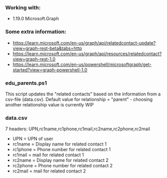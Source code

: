 ### Working with:
 * 1.19.0               Microsoft.Graph

### Some extra information:
* https://learn.microsoft.com/en-us/graph/api/relatedcontact-update?view=graph-rest-beta&tabs=http
* https://learn.microsoft.com/en-us/graph/api/resources/relatedcontact?view=graph-rest-1.0
* https://learn.microsoft.com/en-us/powershell/microsoftgraph/get-started?view=graph-powershell-1.0





### edu_parents.ps1

This script updates the "related contacts" based on the information from a csv-file (data.csv). 
Default value for relationship = "parent" - choosing another relationship value is currently WIP

### data.csv

7  headers: UPN,rc1name,rc1phone,rc1mail,rc2name,rc2phone,rc2mail

* UPN = UPN of user
* rc1name = Display name for related contact 1
* rc1phone = Phone number for related contact 1
* rc1mail = mail for related contact 1
* rc2name = Display name for related contact 2
* rc2phone = Phone number for related contact 2
* rc2mail = mail for related contact 2
